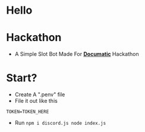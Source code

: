 <div style="align-items: center;">
        <h1>Hello</h1>
        </div>

# Hackathon
- A Simple Slot Bot Made For [**Documatic**](https://www.documatic.com/) Hackathon
# Start?
- Create A ".penv" file
- File it out like this
```
TOKEN=TOKEN_HERE
```
- Run ```
        npm i discord.js
        node index.js
        ```
